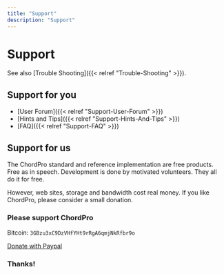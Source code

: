 ```yaml
---
title: "Support"
description: "Support"
---
```


# Support

See also [Trouble Shooting]({{< relref "Trouble-Shooting" >}}).

## Support for you

* [User Forum]({{< relref "Support-User-Forum" >}})
* [Hints and Tips]({{< relref "Support-Hints-And-Tips" >}})
* [FAQ]({{< relref "Support-FAQ" >}})

## Support for us

The ChordPro standard and reference implementation are free products.
Free as in speech. Development is done by motivated volunteers. They
all do it for free.

However, web sites, storage and bandwidth cost real money. If you
like ChordPro, please consider a small donation.

### Please support ChordPro

Bitcoin: `3GBzu3xC9DzVHfYHt9rRgA6qmjNkRfbr9o`

[Donate with Paypal](https://www.paypal.com/cgi-bin/webscr?cmd=_donations&business=WDKWDE6R3KR98&lc=GB&item_name=ChordPro&currency_code=EUR&bn=PP-DonationsBF%3Abtn_donate_LG.gif%3ANonHosted)

### Thanks!

